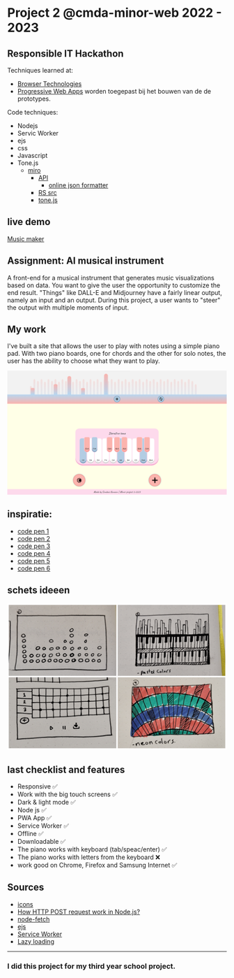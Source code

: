 # Project 2 @cmda-minor-web 2022 - 2023

## Responsible IT Hackathon

Techniques learned at:
- [Browser Technologies](https://github.com/cmda-minor-web/browser-technologies-2223)
- [Progressive Web Apps](https://github.com/cmda-minor-web/progressive-web-apps-2223) worden toegepast bij het bouwen van de de prototypes.

Code techniques:

- Nodejs
- Servic Worker
- ejs
- css
- Javascript
- Tone.js
  - [miro](https://miro.com/app/board/uXjVMVkPFGU=/?share_link_id=774277342385)
    - [API](https://api-hitloop.responsible-it.nl/)
      - [online json formatter](https://jsoneditoronline.org/#left=url.https%3A%2F%2Fapi-hitloop.responsible-it.nl%2Ftest_json%3Fseed%3D120)
    - [RS src](https://github.com/responsibleIT/hitloop-frontend)
    - [tone.js](https://tonejs.github.io/)


<!-- Add a link to your live demo in Github Pages 🌐-->
## live demo
[Music maker](https://music-maker-production.up.railway.app/)

## Assignment: AI musical instrument

A front-end for a musical instrument that generates music visualizations based on data. You want to give the user the opportunity to customize the end result. "Things" like DALL-E and Midjourney have a fairly linear output, namely an input and an output. During this project, a user wants to "steer" the output with multiple moments of input.

<!-- Add a nice poster image here at the end of the week, showing off your shiny frontend 📸 -->

## My work

I've built a site that allows the user to play with notes using a simple piano pad. With two piano boards, one for chords and the other for solo notes, the user has the ability to choose what they want to play.

<img src="/readme/piano-v2.png" alt="screen shot of my website">



<!-- Maybe a table of contents here? 📚 -->

<!-- How about a section that describes how to install this project? 🤓 -->

<!-- ...but how does one use this project? What are its features 🤔 -->


## inspiratie:

- [code pen 1](https://codepen.io/yukulele/pen/BjNWxa?editors=1010)
- [code pen 2](https://codepen.io/kucerajacob/pen/GRqBQNV)
- [code pen 3](https://codepen.io/laurenvast/pen/jOrWXej)
- [code pen 4](https://codepen.io/mattlundstrom/details/wBGLmW)
- [code pen 5](https://codepen.io/philipnrmn/pen/gGwZKb)
- [code pen 6](https://codepen.io/UXauthority/pen/NNzvZM)

## schets ideeen

<img src="/readme/schets.jpg" alt="schets ideeen">

## last checklist and features

- Responsive ✅
- Work with the big touch screens ✅
- Dark & light mode ✅
- Node js ✅
- PWA App ✅
- Service Worker ✅
- Offline ✅
- Downloadable ✅
- The piano works with keyboard (tab/speac/enter) ✅
- The piano works with letters from the keyboard ❌
- work good on Chrome, Firefox and Samsung Internet ✅

## Sources
- [icons](https://www.svgrepo.com/svg/509392/refresh)
- [How HTTP POST request work in Node.js?](https://www.geeksforgeeks.org/how-http-post-request-work-in-node-js/)
- [node-fetch](https://www.npmjs.com/package/node-fetch)
- [ejs](https://ejs.co/)
- [Service Worker](https://googlechrome.github.io/samples/service-worker/basic/)
- [Lazy loading](https://developer.mozilla.org/en-US/docs/Web/Performance/Lazy_loading)


---
### I did this project for my third year school project.
